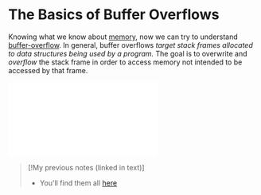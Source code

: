 
# The Basics of Buffer Overflows
Knowing what we know about [memory](nested-repos/PNPT-study-guide/PEH/buffer-overflows/memory.md), now we can try to understand [buffer-overflow](cybersecurity/TTPs/exploitation/binary-exploitation/buffer-overflow.md). In general, buffer overflows *target stack frames allocated to data structures being used by a program.* The goal is to overwrite and *overflow* the stack frame in order to access memory not intended to be accessed by that frame.

![See Buffer Overflow](cybersecurity/TTPs/exploitation/binary-exploitation/buffer-overflow.md)

> [!My previous notes (linked in text)]
> - You'll find them all [here](https://github.com/TrshPuppy/obsidian-notes)



